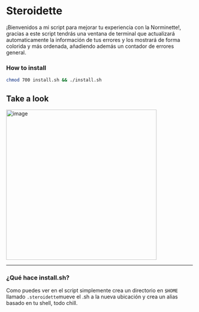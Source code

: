 # Steroidette

¡Bienvenidos a mi script para mejorar tu experiencia con la Norminette!, gracias a este script tendrás una ventana de terminal que actualizará automaticamente la información de tus errores y los mostrará de forma colorida y más ordenada, añadiendo además un contador de errores general.

### How to install
```BASH
chmod 700 install.sh && ./install.sh
```
## Take a look
<img width="406" alt="image" src="https://github.com/n0c3Nz/Steroidette/assets/106092515/2b3972af-1eb8-4480-8455-85af638b1fa3">

---

### ¿Qué hace install.sh?

Como puedes ver en el script simplemente crea un directorio en `$HOME` llamado `.steroidette`mueve el .sh a la nueva ubicación y crea un alias basado en tu shell, todo chill.
